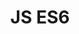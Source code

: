 ---
title: "JS ES6"
description: "Descrizione per la pagina skills => ES6"
logo: "/img/logos/es6.svg"
navigation:
  title: "JS ES6"
  icon: "/img/logos/es6.svg"
experience: 7
language: "javascript"
features:
  - intro: "I have a good command of JavaScript, from core concepts like closures, event handling, and the event loop to modern ES6+ features like async/await, destructuring, and template literals. I write clean, maintainable code using functional programming, higher-order functions, and error handling for robust applications. I love using JavaScript to enrich interfaces and enhance user experience, integrating it seamlessly with CSS, SASS, and APIs to create dynamic, interactive, and scalable applications."
  - name: "Data manipulation"
    description: "JavaScript’s .reduce() and .sort() methods are powerful for transforming and summarizing data from APIs. This example calculates the total salary of individuals over a certain age and sorts the data by salary for better insights. Such techniques are indispensable for building dashboards, reports, or analytics-driven applications."
    code: |
      const apiData = [
        { id: 1, name: "Stefano", age: 30, salary: 3000 },
        { id: 2, name: "Edoardo", age: 25, salary: 2500 },
        { id: 3, name: "Maria", age: 35, salary: 4000 },
        { id: 4, name: "Sophia", age: 40, salary: 4500 },
        { id: 5, name: "Luca", age: 28, salary: 2800 }
      ];

      // Filter people over 30 and calculate total salary
      const totalSalaryOver30 = apiData
        .filter(person => person.age > 30)
        .reduce((sum, person) => sum + person.salary, 0);

      // Sort people by salary in descending order
      const sortedBySalary = apiData.sort((a, b) => b.salary - a.salary);

      console.log(`Total Salary of people over 30: ${totalSalaryOver30}`);
      console.log(sortedBySalary);

  - name: "Destructuring & Spread/Rest Operators"
    description: "Destructuring lets you extract values from objects and arrays effortlessly. The spread operator expands elements, while the rest operator groups multiple values into one. These features simplify data handling and improve readability when working with function parameters or merging objects."
    code: |
      const user = { name: "SteLaLauraurafano", age: 30, country: "Italy" };
      const { name, age } = user;
      console.log(`${name} is ${age} years old.`); // Laura is 30 years old.

      const numbers = [1, 2, 3];
      const allNumbers = [...numbers, 4, 5];
      console.log(allNumbers); // [1, 2, 3, 4, 5]

  - name: "Promises & Async/Await"
    description: "JavaScript uses promises to handle asynchronous tasks without callback hell. Instead of chaining .then(), async/await makes the code more readable, executing like synchronous code. It’s useful for fetching data, handling timeouts, and running async operations sequentially."
    code: |
      function fetchData() {
        return new Promise((resolve) => 
                       setTimeout(() => 
                       resolve("Data loaded!"), 1500));
      }

      async function loadData() {
        console.log("Fetching...");
        const data = await fetchData();
        console.log(data);
      }

      loadData(); // Fetching... (waits 1.5s) Data loaded!

  - name: "CSS Manipulation"
    description: "JavaScript can dynamically interact with CSS by modifying variables at runtime; useful for theme switching, and UI customization while keeping styles maintainable. This approach leverages CSS variables and localStorage to persist user settings without modifying the css."
    code: |
      const root = document.documentElement;
      const themes = {
        light: { "--primary-color": "#3498db", "--text-color": "#333" },
        dark: { "--primary-color": "#e74c3c", "--text-color": "#fff" }
      };

      function setTheme(theme) {
        if (!themes[theme]) return;
        Object.entries(themes[theme]).forEach(([key, value]) => {
          root.style.setProperty(key, value);
        });
        localStorage.setItem("theme", theme);
      }
      function loadTheme() {
        const savedTheme = localStorage.getItem("theme") || "light";
        setTheme(savedTheme);
      }
      function toggleTheme() {
        const currentTheme = localStorage.getItem("theme") === 
                             "light" ? "dark" : "light";
        setTheme(currentTheme);
      }
      loadTheme();

      document.getElementById("toggle").addEventListener("click", toggleTheme);

  - name: "Error Handling & Try/Catch"
    description: "JavaScript doesn’t stop execution when an error occurs, but without proper handling, it can break functionality. The try/catch block ensures graceful error recovery, preventing the entire app from crashing. You can also use finally for cleanup and throw to generate custom errors. For asynchronous operations, try/catch works well with async/await, ensuring robust network requests and API calls"
    code: |
        async function fetchData() {
          try {
            console.log("Fetching data...");
            const res = await fetch("https://jsonplaceholder.typicode.com/users");
            
            if (!res.ok) {
              throw new Error(`HTTP Error! Status: ${res.status}`);
            }
            
            const data = await res.json();
            console.log("Fetched users:", data.map(user => user.name));
          } catch (error) {
            console.error("❌ Error fetching data:", error.message);
          } finally {
            console.log("✅ Fetch attempt completed.");
          }
        }

        fetchData();

---